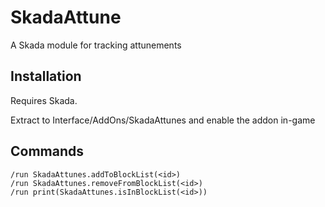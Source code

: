 # SkadaAttune

A Skada module for tracking attunements

## Installation

Requires Skada.

Extract to Interface/AddOns/SkadaAttunes and enable the addon in-game


## Commands

```
/run SkadaAttunes.addToBlockList(<id>)
/run SkadaAttunes.removeFromBlockList(<id>)
/run print(SkadaAttunes.isInBlockList(<id>))
```
